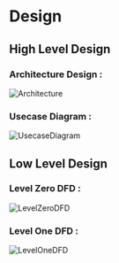 # Design

## High Level Design 
### Architecture Design :


![Architecture](https://github.com/Anvithagreddy/Project_ltts/blob/master/Mini_Project/2_Design/arch.png)

### Usecase Diagram :


![UsecaseDiagram](https://github.com/Anvithagreddy/Project_ltts/blob/master/Mini_Project/2_Design/usecase.png)


## Low Level Design 

### Level Zero DFD :


![LevelZeroDFD](https://github.com/Anvithagreddy/Project_ltts/blob/master/Mini_Project/2_Design/DFD0.png)

### Level One DFD :


![LevelOneDFD](https://github.com/Anvithagreddy/Project_ltts/blob/master/Mini_Project/2_Design/DFD1.png)
